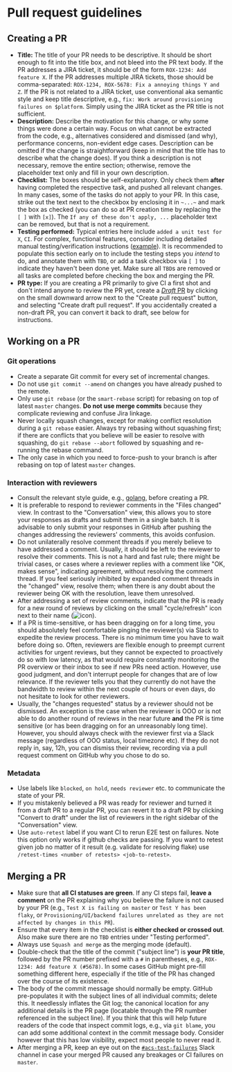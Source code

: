 # Pull request guidelines

## Creating a PR

- **Title:** The title of your PR needs to be descriptive. It should be short
  enough to fit into the title box, and not bleed into the PR text body. If the
  PR addresses a JIRA ticket, it should be of the form `ROX-1234: Add feature X`.
  If the PR addresses multiple JIRA tickets, those should be comma-separated:
  `ROX-1234, ROX-5678: Fix a annoying things Y and Z`. If the PR is not related
  to a JIRA ticket, use conventional aka semantic style and keep title descriptive,
  e.g., `fix: Work around provisioning failures on $platform`. Simply using the
  JIRA ticket as the PR title is not sufficient.
- **Description:** Describe the motivation for this change, or why some things
  were done a certain way. Focus on what cannot be extracted from the code, e.g.,
  alternatives considered and dismissed (and why), performance concerns,
  non-evident edge cases. Description can be omitted if the change is straightforward
  (keep in mind that the title has to describe what the change does). If you think
  a description is not necessary, remove the entire section; otherwise, remove
  the placeholder text only and fill in your own description.
- **Checklist:** The boxes should be self-explanatory. Only check them **after**
  having completed the respective task, and pushed all relevant changes. In many
  cases, some of the tasks do not apply to your PR. In this case, strike out the
  text next to the checkbox by enclosing it in `~...~` and mark the box as
  checked (you can do so at PR creation time by replacing the `[ ]` with `[x]`).
  The `If any of these don't apply, ...` placeholder text can be removed, but
  that is not a requirement.
- **Testing performed:** Typical entries here include `added a unit test for X`,
  `CI`. For complex, functional features, consider including detailed manual
  testing/verification instructions ([example](https://github.com/stackrox/rox/pull/3978)).
  It is recommended to populate this section early on to include the testing
  steps you _intend_ to do, and annotate them with `TBD`, or add a task checkbox
  via `[ ]` to indicate they haven't been done yet. Make sure all `TBD`s are
  removed or all tasks are completed before checking the box and merging the PR.
- **PR type:** If you are creating a PR primarily to give CI a first shot and 
  don't intend anyone to review the PR yet, create a [*Draft* PR](https://github.blog/2019-02-14-introducing-draft-pull-requests/)
  by clicking on the small downward arrow next to the "Create pull request"
  button, and selecting "Create draft pull request". If you accidentally created
  a non-draft PR, you can convert it back to draft, see below for instructions.

## Working on a PR

### Git operations
- Create a separate Git commit for every set of incremental changes.
- Do not use `git commit --amend` on changes you have already pushed to the remote.
- Only use `git rebase` (or the `smart-rebase` script) for rebasing on top of
  latest `master` changes. **Do not use merge commits** because they complicate
  reviewing and confuse Jira linkage.
- Never locally squash changes, except for making conflict resolution during a
  `git rebase` easier. Always try rebasing without squashing first; if there are
  conflicts that you believe will be easier to resolve with squashing, do
  `git rebase --abort` followed by squashing and re-running the rebase command.
- The only case in which you need to force-push to your branch is after rebasing
  on top of latest `master` changes.

### Interaction with reviewers
- Consult the relevant style guide, e.g., [golang](go-coding-style.md), before
  creating a PR.  
- It is preferable to respond to reviewer comments in the "Files changed" view.
  In contrast to the "Conversation" view, this allows you to store your responses
  as drafts and submit them in a single batch. It is advisable to only submit
  your responses in GitHub after pushing the changes addressing the reviewers'
  comments, this avoids confusion.
- Do not unilaterally resolve comment threads if you merely believe to have
  addressed a comment. Usually, it should be left to the reviewer to resolve
  their comments. This is not a hard and fast rule; there might be trivial cases,
  or cases where a reviewer replies with a comment like "OK, makes sense",
  indicating agreement, without resolving the comment thread. If you feel
  seriously inhibited by expanded comment threads in the "changed" view, resolve
  them; when there is any doubt about the reviewer being OK with the resolution,
  leave them unresolved.
- After addressing a set of review comments, indicate that the PR is ready for a
  new round of reviews by clicking on the small "cycle/refresh" icon next to 
  their name (![icon](images/re-request-review.png?raw=true)).
- If a PR is time-sensitive, or has been dragging on for a long time, you should
  absolutely feel comfortable pinging the reviewer(s) via Slack to expedite the
  review process. There is no minimum time you have to wait before doing so.
  Often, reviewers are flexible enough to preempt current activities for urgent
  reviews, but they cannot be expected to proactively do so with low latency, as
  that would require constantly monitoring the PR overview or their inbox to see
  if new PRs need action.
  However, use good judgment, and don't interrupt people for changes that are of
  low relevance. If the reviewer tells you that they currently do not have the
  bandwidth to review within the next couple of hours or even days, do not
  hesitate to look for other reviewers.
- Usually, the "changes requested" status by a reviewer should not be dismissed.
  An exception is the case when the reviewer is OOO or is not able to do another
  round of reviews in the near future **and** the PR is time sensitive (or has
  been dragging on for an unreasonably long time). However, you should always
  check with the reviewer first via a Slack message (regardless of OOO status,
  local timezone etc). If they do not reply in, say, 12h, you can dismiss their
  review, recording via a pull request comment on GitHub why you chose to do so.

### Metadata
- Use labels like `blocked`, `on hold`, `needs reviewer` etc. to communicate
  the state of your PR.
- If you mistakenly believed a PR was ready for reviewer and turned it from a
  draft PR to a regular PR, you can revert it to a draft PR by clicking
  "Convert to draft" under the list of reviewers in the right sidebar of the
  "Conversation" view.
- Use `auto-retest` label if you want CI to rerun E2E test on failures.
  Note this option only works if github checks are passing.
  If you want to retest given job no matter of it result (e.g. validate for resolving flake)
  use `/retest-times <number of retests> <job-to-retest>`.

## Merging a PR

- Make sure that **all CI statuses are green**. If any CI steps fail, **leave a
  comment** on the PR explaining why you believe the failure is not caused by
  your PR (e.g., `Test X is failing on master` or `Test Y has been flaky`, or
  `Provisioning/UI/backend failures unrelated as they are not affected by changes in this PR`).
- Ensure that every item in the checklist is **either checked or crossed out**.
  Also make sure there are no `TBD` entries under "Testing performed".
- Always use `Squash and merge` as the merging mode (default).
- Double-check that the title of the commit ("subject line") is **your PR title**,
  followed by the PR number prefixed with a `#` in parentheses, e.g.,
  `ROX-1234: Add feature X (#5678)`. In some cases GitHub might pre-fill
  something different here, especially if the title of the PR has changed over
  the course of its existence.
- The body of the commit message should normally be empty. GitHub pre-populates
  it with the subject lines of all individual commits; delete this. It
  needlessly inflates the Git log; the canonical location for any additional
  details is the PR page (locatable through the PR number referenced in the
  subject line).
  If you think that this will help future readers of the code that inspect
  commit logs, e.g., via `git blame`, you can add some additional context in the
  commit message body. Consider however that this has low visibility, expect
  most people to never read it.
- After merging a PR, keep an eye out on the [`#acs-test-failures`](https://redhat-internal.slack.com/archives/CLUNQEEMA/)
  Slack channel in case your merged PR caused any breakages or CI failures on
  `master`.
